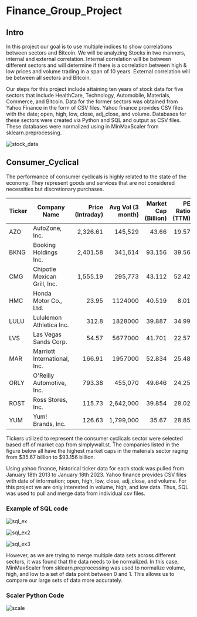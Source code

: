 # Finance_Group_Project

## Intro 
In this project our goal is to use multiple indices to show correlations between sectors and Bitcoin. We will be analyzing Stocks in two manners, internal and external correlation. Internal correlation will be between different sectors and will determine if there is a correlation between high & low prices and volume trading in a span of 10 years.  External correlation will be between all sectors and Bitcoin. 

Our steps for this project include attaining ten years of stock data for five sectors that include HealthCare, Technology, Automobile, Materials, Commerce, and Bitcoin. Data for the former sectors was obtained from Yahoo Finance in the form of CSV files. Yahoo finance provides CSV files with the date; open, high, low, close, adj_close, and volume.
Databases for these sectors were created via Python and SQL and output as CSV files. These databases were normalized using in MinMaxScaler from sklearn.preprocessing.


![stock_data](stock_data.png)

## Consumer_Cyclical 
The performance of consumer cyclicals is highly related to the state of the economy. They represent goods and services that are not considered necessities but discretionary purchases.

| Ticker | Company Name                 | Price (Intraday) | Avg Vol (3 month) | Market Cap (Billion) | PE Ratio (TTM) | 
|--------|------------------------------|-----------------:|------------------:|---------------------:|---------------:|
| AZO    | AutoZone, Inc.               |         2,326.61 |           145,529 |                43.66 |          19.57 |  
| BKNG   | Booking Holdings Inc.        |         2,401.58 |           341,614 |               93.156 |          39.56 |  
| CMG    | Chipotle Mexican Grill, Inc. |         1,555.19 |           295,773 |               43.112 |          52.42 | 
| HMC    | Honda Motor Co., Ltd.        |            23.95 |           1124000 |               40.519 |           8.01 |  
| LULU   | Lululemon Athletica Inc.     |            312.8 |           1828000 |               39.887 |          34.99 |
| LVS    | Las Vegas Sands Corp.        |            54.57 |           5677000 |               41.701 |          22.57 |   
| MAR    | Marriott International, Inc. |           166.91 |           1957000 |               52.834 |          25.48 |  
| ORLY   | O'Reilly Automotive, Inc.    |           793.38 |           455,070 |               49.646 |          24.25 | 
| ROST   | Ross Stores, Inc.            |           115.73 |         2,642,000 |               39.854 |          28.02 |
| YUM    | Yum! Brands, Inc.            |           126.63 |         1,799,000 |                35.67 |          28.85 |

Tickers utilized to represent the consumer cyclicals sector were selected based off of market cap from simplywall.st. The companies listed in the figure below all have the highest market caps in the materials sector raging from $35.67 billion to $93.156 billion.


Using yahoo finance, historical ticker data for each stock was pulled from January 18th 2013 to January 18th 2023. Yahoo finance provides CSV files with date of information; open, high, low, close, adj_close, and volume. For this project we are only interested in volume, high, and low data. Thus, SQL was used to pull and merge data from individual csv files.

### Example of SQL code
![sql_ex](sql_ex.PNG)


![sql_ex2](sql_ex2.PNG)

![sql_ex3](sql_ex3.PNG)


However, as we are trying to merge multiple data sets across different sectors, it was found that the data needs to be normalized. In this case, MinMaxScaler from sklearn.preprocessing was used to normalize volume, high, and low to a set of data point between 0 and 1. This allows us to compare our large sets of data more accurately. 

### Scaler Python Code
![scale](scale.PNG)
